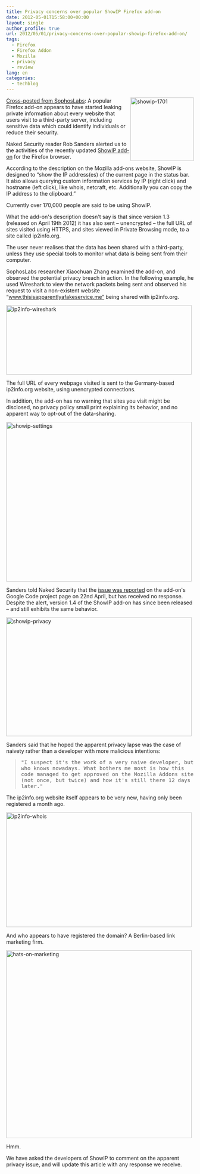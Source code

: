 ```yaml
---
title: Privacy concerns over popular ShowIP Firefox add-on
date: 2012-05-01T15:58:00+00:00
layout: single
author_profile: true
url: 2012/05/01/privacy-concerns-over-popular-showip-firefox-add-on/
tags:
  - Firefox
  - Firefox Addon
  - Mozilla
  - privacy
  - review
lang: en
categories: 
  - techblog
---
```

[<img title="showip-1701" border="0" alt="showip-1701" align="right" src="http://lh6.ggpht.com/-h9A-oYjfQVk/T6AAusPzbZI/AAAAAAAAFy4/YaysZ2QU59k/showip-1701_thumb.jpg?imgmax=800" width="170" height="170" />](http://lh6.ggpht.com/-Tp1oKYaS4SU/T6AApIwBq2I/AAAAAAAAFyw/6UMRsnkswsY/s1600-h/showip-1701%25255B2%25255D.jpg)<a href="http://nakedsecurity.sophos.com/2012/05/01/privacy-concern-showip-firefox-add-on/" target="_blank">Cross-posted from SophosLabs</a>: A popular Firefox add-on appears to have started leaking private information about every website that users visit to a third-party server, including sensitive data which could identify individuals or reduce their security. 

Naked Security reader Rob Sanders alerted us to the activities of the recently updated [ShowIP add-on](https://addons.mozilla.org/en-US/firefox/addon/showip/) for the Firefox browser. 

According to the description on the Mozilla add-ons website, ShowIP is designed to “show the IP address(es) of the current page in the status bar. It also allows querying custom information services by IP (right click) and hostname (left click), like whois, netcraft, etc. Additionally you can copy the IP address to the clipboard.” 

Currently over 170,000 people are said to be using ShowIP. 

What the add-on's description doesn't say is that since version 1.3 (released on April 19th 2012) it has also sent – unencrypted – the full URL of sites visited using HTTPS, and sites viewed in Private Browsing mode, to a site called ip2info.org. 

The user never realises that the data has been shared with a third-party, unless they use special tools to monitor what data is being sent from their computer. 

SophosLabs researcher Xiaochuan Zhang examined the add-on, and observed the potential privacy breach in action. In the following example, he used Wireshark to view the network packets being sent and observed his request to visit a non-existent website “www.thisisapparentlyafakeservice.me” being shared with ip2info.org. 

[<img title="ip2info-wireshark" border="0" alt="ip2info-wireshark" src="http://lh5.ggpht.com/-mAYzpfX8SE4/T6AAyeJXeEI/AAAAAAAAFzI/oycp__D4iG4/ip2info-wireshark_thumb.jpg?imgmax=800" width="498" height="186" />](http://lh6.ggpht.com/-9aV28v7QKeE/T6AAwYJocTI/AAAAAAAAFzA/QhCB90oXQAw/s1600-h/ip2info-wireshark%25255B3%25255D.jpg) 

The full URL of every webpage visited is sent to the Germany-based ip2info.org website, using unencrypted connections. 

In addition, the add-on has no warning that sites you visit might be disclosed, no privacy policy small print explaining its behavior, and no apparent way to opt-out of the data-sharing. 

[<img title="showip-settings" border="0" alt="showip-settings" src="http://lh3.ggpht.com/-j0QfnfDMLR8/T6AA3jiQnDI/AAAAAAAAFzY/lL7cPkhUkLQ/showip-settings_thumb.jpg?imgmax=800" width="498" height="428" />](http://lh5.ggpht.com/-yo-7vDbk-6Q/T6AA0rV6TYI/AAAAAAAAFzQ/_kBaCD3Pk7I/s1600-h/showip-settings%25255B3%25255D.jpg) 

Sanders told Naked Security that the [issue was reported](https://code.google.com/p/firefox-showip/issues/detail?id=72) on the add-on's Google Code project page on 22nd April, but has received no response. Despite the alert, version 1.4 of the ShowIP add-on has since been released – and still exhibits the same behavior. 

[<img title="showip-privacy" border="0" alt="showip-privacy" src="http://lh5.ggpht.com/-PaLN_Ui4Bdc/T6AA9ON00RI/AAAAAAAAFzo/gAC393Mex_A/showip-privacy_thumb.jpg?imgmax=800" width="498" height="319" />](http://lh4.ggpht.com/-G58W1FJqESE/T6AA6BkHhxI/AAAAAAAAFzg/kRrA5mZFRK0/s1600-h/showip-privacy%25255B3%25255D.jpg) 

Sanders said that he hoped the apparent privacy lapse was the case of naivety rather than a developer with more malicious intentions: 

> <tt>"I suspect it's the work of a very naive developer, but who knows nowadays. What bothers me most is how this code managed to get approved on the Mozilla Addons site (not once, but twice) and how it's still there 12 days later."</tt>

The ip2info.org website itself appears to be very new, having only been registered a month ago. 

[<img title="ip2info-whois" border="0" alt="ip2info-whois" src="http://lh4.ggpht.com/-yssJOJ_E62k/T6ABBbCiAKI/AAAAAAAAFz4/tsVyoY9mc8E/ip2info-whois_thumb.jpg?imgmax=800" width="498" height="308" />](http://lh3.ggpht.com/-oRDxAUc5Gfw/T6AA_PJ6DyI/AAAAAAAAFzw/xT5mno22HhY/s1600-h/ip2info-whois%25255B3%25255D.jpg) 

And who appears to have registered the domain? A Berlin-based link marketing firm. 

[<img title="hats-on-marketing" border="0" alt="hats-on-marketing" src="http://lh5.ggpht.com/-mdKMPBbLWDU/T6ABHEJ0pTI/AAAAAAAAF0I/tO4pb-5uuEk/hats-on-marketing_thumb.jpg?imgmax=800" width="498" height="504" />](http://lh6.ggpht.com/-zxC-7DGzBAs/T6ABEIpdkcI/AAAAAAAAF0A/NFy_IDXZYKU/s1600-h/hats-on-marketing%25255B3%25255D.jpg) 

Hmm. 

We have asked the developers of ShowIP to comment on the apparent privacy issue, and will update this article with any response we receive.